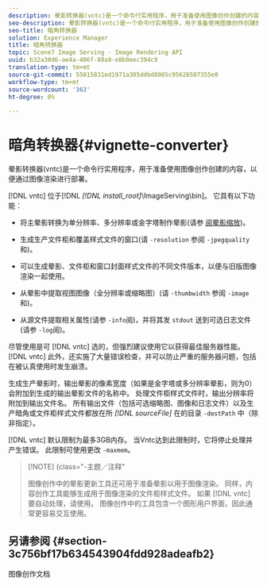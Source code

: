 ```yaml
---
description: 晕影转换器(vntc)是一个命令行实用程序，用于准备使用图像创作创建的内容，以便通过图像渲染进行部署。
seo-description: 晕影转换器(vntc)是一个命令行实用程序，用于准备使用图像创作创建的内容，以便通过图像渲染进行部署。
seo-title: 暗角转换器
solution: Experience Manager
title: 暗角转换器
topic: Scene7 Image Serving - Image Rendering API
uuid: b32a30d6-ae4a-406f-88a9-e8b0eec394c9
translation-type: tm+mt
source-git-commit: 55015831ed1971a305ddbd8085c95626507355e0
workflow-type: tm+mt
source-wordcount: '363'
ht-degree: 0%

---
```



# 暗角转换器{#vignette-converter}

晕影转换器(vntc)是一个命令行实用程序，用于准备使用图像创作创建的内容，以便通过图像渲染进行部署。

[!DNL vntc] 位于[!DNL *[!DNL install_root]*\ImageServing\bin]。 它具有以下功能：

* 将主晕影转换为单分辨率、多分辨率或金字塔制作晕影(请参 [阅晕影缩放](../../../../ir-api/vntc/utilities/c-ir-vignette-converter-vntc/c-ir-vignette-scaling.md#concept-e373a29c2f954df98d704c7723804585))。
* 生成生产文件柜和覆盖样式文件的窗口(请 `-resolution` 参阅 `-jpegquality`和)。

* 可以生成晕影、文件柜和窗口封面样式文件的不同文件版本，以便与旧版图像渲染一起使用。
* 从晕影中提取视图图像（全分辨率或缩略图）(请 `-thumbwidth` 参阅 `-image`和)。
* 从源文件提取相关属性(请参 `-info`阅)，并将其发 `stdout` 送到可选日志文件(请参 `-log`阅)。

尽管使用是可 [!DNL vntc] 选的，但强烈建议使用它以获得最佳服务器性能。 [!DNL vntc] 此外，还实施了大量错误检查，并可以防止严重的服务器问题，包括在被认真使用时发生崩溃。

生成生产晕影时，输出晕影的像素宽度（如果是金字塔或多分辨率晕影，则为0）会附加到生成的输出晕影文件的名称中。 处理文件柜样式文件时，输出分辨率将附加到输出文件名。 所有输出文件（包括可选缩略图、图像和日志文件）以及生产暗角或文件柜样式文件都放在所 *[!DNL sourceFile]* 在的目录 `-destPath` 中（除非指定）。

[!DNL vntc] 默认限制为最多3GB内存。 当Vntc达到此限制时，它将停止处理并产生错误。 此限制可使用更改 `-maxmem`。

>[!NOTE] {class=&quot;-主题／注释&quot;
>
>图像创作中的晕影更新工具还可用于准备晕影以用于图像渲染。 同样，内容创作工具能够生成用于图像渲染的文件柜样式文件。 如果 [!DNL vntc] 要自动处理，请使用。 图像创作中的工具包含一个图形用户界面，因此通常更容易交互使用。

## 另请参阅 {#section-3c756bf17b634543904fdd928adeafb2}

图像创作文档
